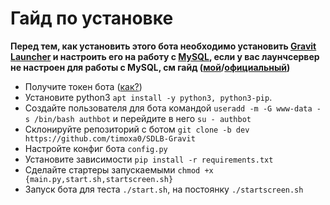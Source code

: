 # Гайд по установке

**Перед тем, как установить этого бота необходимо установить [Gravit Launcher](https://launcher.gravit.pro/install/#настроика-хостинга "Gravit Launcher Wiki") и настроить его на работу с [MySQL](https://launcher.gravit.pro/auth/#%D0%BC%D0%B5%D1%82%D0%BE%D0%B4-mysql), если у вас лаунчсервер не настроен для работы с MySQL, см гайд ([мой](mysql.md)/[официальный](https://launcher.gravit.pro/auth/#%D0%BC%D0%B5%D1%82%D0%BE%D0%B4-mysql))**

- Получите токен бота ([как?](token.md))
- Установите python3 `apt install -y python3, python3-pip`.
- Создайте пользователя для бота командой `useradd -m -G www-data -s /bin/bash authbot`
и перейдите в него `su - authbot`
- Склонируйте репозиторий с ботом `git clone -b dev https://github.com/timoxa0/SDLB-Gravit`
- Настройте конфиг бота `config.py` 
- Установите зависимости `pip install -r requirements.txt`
- Сделайте стартеры запускаемыми `chmod +x {main.py,start.sh,startscreen.sh}`
- Запуск бота для теста `./start.sh`, на постоянку `./startscreen.sh`